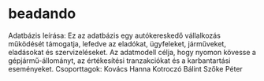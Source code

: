 # beadando
Adatbázis leírása:
Ez az adatbázis egy autókereskedő vállalkozás működését támogatja, lefedve az eladókat, ügyfeleket, járműveket, eladásokat és szervizeléseket. Az adatmodell célja, hogy nyomon kövesse a gépjármű-állományt, az értékesítési tranzakciókat és a karbantartási eseményeket.
Csoporttagok: 
Kovács Hanna
Kotroczó Bálint
Szőke Péter
